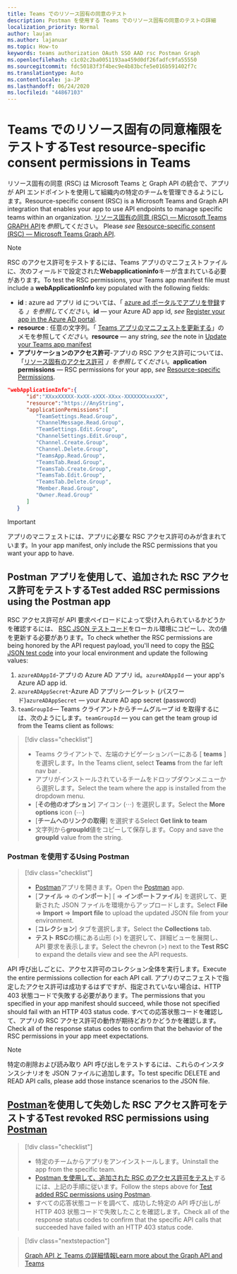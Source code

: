 ```yaml
---
title: Teams でのリソース固有の同意のテスト
description: Postman を使用する Teams でのリソース固有の同意のテストの詳細
localization_priority: Normal
author: laujan
ms.author: lajanuar
ms.topic: How-to
keywords: teams authorization OAuth SSO AAD rsc Postman Graph
ms.openlocfilehash: c1c02c2ba0051193aa459d0df26fadfc9fa55550
ms.sourcegitcommit: fdc50183f3f4bec9e4b83bcfe5e016b591402f7c
ms.translationtype: Auto
ms.contentlocale: ja-JP
ms.lasthandoff: 06/24/2020
ms.locfileid: "44867103"
---
```

# <a name="test-resource-specific-consent-permissions--in-teams"></a><span data-ttu-id="ce8f9-104">Teams でのリソース固有の同意権限をテストする</span><span class="sxs-lookup"><span data-stu-id="ce8f9-104">Test resource-specific consent permissions  in Teams</span></span>

<span data-ttu-id="ce8f9-105">リソース固有の同意 (RSC) は Microsoft Teams と Graph API の統合で、アプリが API エンドポイントを使用して組織内の特定のチームを管理できるようにします。</span><span class="sxs-lookup"><span data-stu-id="ce8f9-105">Resource-specific consent (RSC) is a Microsoft Teams and Graph API integration that enables your app to use API endpoints to manage specific teams within an organization.</span></span> <span data-ttu-id="ce8f9-106">[リソース固有の同意 (RSC) — Microsoft Teams GRAPH API](resource-specific-consent.md)を*参照*してください。  </span><span class="sxs-lookup"><span data-stu-id="ce8f9-106">Please *see*  [Resource-specific consent (RSC) — Microsoft Teams Graph API](resource-specific-consent.md).</span></span>

> [!NOTE]
><span data-ttu-id="ce8f9-107">RSC のアクセス許可をテストするには、Teams アプリのマニフェストファイルに、次のフィールドで設定された**Webapplicationinfo**キーが含まれている必要があります。</span><span class="sxs-lookup"><span data-stu-id="ce8f9-107">To test the RSC permissions, your Teams app manifest file must include a **webApplicationInfo** key populated with the following fields:</span></span>
>
> - <span data-ttu-id="ce8f9-108">**id** : azure ad アプリ id については、「 [azure ad ポータルでアプリを登録](resource-specific-consent.md#register-your-app-with-microsoft-identity-platform-via-the-azure-ad-portal)する *」を参照してください*。</span><span class="sxs-lookup"><span data-stu-id="ce8f9-108">**id**  — your Azure AD app id, *see* [Register your app in the Azure AD portal](resource-specific-consent.md#register-your-app-with-microsoft-identity-platform-via-the-azure-ad-portal).</span></span>
> - <span data-ttu-id="ce8f9-109">**resource** : 任意の文字列。「 [Teams アプリのマニフェストを更新する](resource-specific-consent.md#update-your-teams-app-manifest)」のメモを参照して*ください*。</span><span class="sxs-lookup"><span data-stu-id="ce8f9-109">**resource**  — any string, *see* the note in  [Update your Teams app manifest](resource-specific-consent.md#update-your-teams-app-manifest)</span></span>
> - <span data-ttu-id="ce8f9-110">**アプリケーションのアクセス許可**-アプリの RSC アクセス許可については、「[リソース固有のアクセス許可](resource-specific-consent.md#resource-specific-permissions) *」を参照してください*。</span><span class="sxs-lookup"><span data-stu-id="ce8f9-110">**application permissions** — RSC permissions for  your app, *see* [Resource-specific Permissions](resource-specific-consent.md#resource-specific-permissions).</span></span>

```json
"webApplicationInfo":{
      "id":"XXxxXXXXX-XxXX-xXXX-XXxx-XXXXXXXxxxXX",
      "resource":"https://AnyString",
      "applicationPermissions":[
         "TeamSettings.Read.Group",
         "ChannelMessage.Read.Group",
         "TeamSettings.Edit.Group",
         "ChannelSettings.Edit.Group",
         "Channel.Create.Group",
         "Channel.Delete.Group",
         "TeamsApp.Read.Group",
         "TeamsTab.Read.Group",
         "TeamsTab.Create.Group",
         "TeamsTab.Edit.Group",
         "TeamsTab.Delete.Group",
         "Member.Read.Group",
         "Owner.Read.Group"
      ]
   }
```

>[!IMPORTANT]
><span data-ttu-id="ce8f9-111">アプリのマニフェストには、アプリに必要な RSC アクセス許可のみが含まれています。</span><span class="sxs-lookup"><span data-stu-id="ce8f9-111">In your app manifest, only include the RSC permissions that you want your app to have.</span></span>

## <a name="test-added-rsc-permissions-using-the-postman-app"></a><span data-ttu-id="ce8f9-112">Postman アプリを使用して、追加された RSC アクセス許可をテストする</span><span class="sxs-lookup"><span data-stu-id="ce8f9-112">Test added RSC permissions using the Postman app</span></span>

<span data-ttu-id="ce8f9-113">RSC アクセス許可が API 要求ペイロードによって受け入れられているかどうかを確認するには、 [RSC JSON テストコード](test-rsc-json-file.md)をローカル環境にコピーし、次の値を更新する必要があります。</span><span class="sxs-lookup"><span data-stu-id="ce8f9-113">To check whether the RSC permissions are being honored by the API request payload, you'll need to copy the [RSC JSON test code](test-rsc-json-file.md) into your local environment and update the following values:</span></span>

1. <span data-ttu-id="ce8f9-114">`azureADAppId`-アプリの Azure AD アプリ id。</span><span class="sxs-lookup"><span data-stu-id="ce8f9-114">`azureADAppId`  — your app's Azure AD app id.</span></span>
1. <span data-ttu-id="ce8f9-115">`azureADAppSecret`-Azure AD アプリシークレット (パスワード)</span><span class="sxs-lookup"><span data-stu-id="ce8f9-115">`azureADAppSecret`  — your Azure AD app secret (password)</span></span>
1. <span data-ttu-id="ce8f9-116">`teamGroupId`— Teams クライアントからチームグループ id を取得するには、次のようにします。</span><span class="sxs-lookup"><span data-stu-id="ce8f9-116">`teamGroupId` — you can get the team group id from the Teams client as follows:</span></span>

> [!div class="checklist"]
>
> * <span data-ttu-id="ce8f9-117">Teams クライアントで、左端のナビゲーションバーにある [ **teams** ] を選択します。</span><span class="sxs-lookup"><span data-stu-id="ce8f9-117">In the Teams client, select **Teams** from the far left nav bar .</span></span>
> * <span data-ttu-id="ce8f9-118">アプリがインストールされているチームをドロップダウンメニューから選択します。</span><span class="sxs-lookup"><span data-stu-id="ce8f9-118">Select the team where the app is installed from the dropdown menu.</span></span>
> * <span data-ttu-id="ce8f9-119">[**その他のオプション**] アイコン (&#8943;) を選択します。</span><span class="sxs-lookup"><span data-stu-id="ce8f9-119">Select the **More options** icon (&#8943;)</span></span>
> * <span data-ttu-id="ce8f9-120">[**チームへのリンクの取得**] を選択する</span><span class="sxs-lookup"><span data-stu-id="ce8f9-120">Select **Get link to team**</span></span> 
> * <span data-ttu-id="ce8f9-121">文字列から**groupId**値をコピーして保存します。</span><span class="sxs-lookup"><span data-stu-id="ce8f9-121">Copy and save the **groupId** value from the string.</span></span>

### <a name="using-postman"></a><span data-ttu-id="ce8f9-122">Postman を使用する</span><span class="sxs-lookup"><span data-stu-id="ce8f9-122">Using Postman</span></span>

> [!div class="checklist"]
>
> * <span data-ttu-id="ce8f9-123">[Postman](https://www.postman.com)アプリを開きます。</span><span class="sxs-lookup"><span data-stu-id="ce8f9-123">Open the [Postman](https://www.postman.com) app.</span></span>
> * <span data-ttu-id="ce8f9-124">[**ファイル**  =>  の**インポート**] [  =>  **インポートファイル**] を選択して、更新された JSON ファイルを環境からアップロードします。</span><span class="sxs-lookup"><span data-stu-id="ce8f9-124">Select **File** => **Import** => **Import file** to upload the updated JSON file from your environment.</span></span>  
> * <span data-ttu-id="ce8f9-125">[**コレクション**] タブを選択します。</span><span class="sxs-lookup"><span data-stu-id="ce8f9-125">Select the **Collections** tab.</span></span> 
> * <span data-ttu-id="ce8f9-126">**テスト RSC**の横にある山形 (>) を選択して、詳細ビューを展開し、API 要求を表示します。</span><span class="sxs-lookup"><span data-stu-id="ce8f9-126">Select the chevron (>) next to the **Test RSC** to expand the details view and see the API requests.</span></span>

<span data-ttu-id="ce8f9-127">API 呼び出しごとに、アクセス許可のコレクション全体を実行します。</span><span class="sxs-lookup"><span data-stu-id="ce8f9-127">Execute the entire permissions collection for each API call.</span></span> <span data-ttu-id="ce8f9-128">アプリのマニフェストで指定したアクセス許可は成功するはずですが、指定されていない場合は、HTTP 403 状態コードで失敗する必要があります。</span><span class="sxs-lookup"><span data-stu-id="ce8f9-128">The permissions that you specified in your app manifest should succeed, while those not specified should fail with an HTTP 403 status code.</span></span> <span data-ttu-id="ce8f9-129">すべての応答状態コードを確認して、アプリの RSC アクセス許可の動作が期待どおりかどうかを確認します。</span><span class="sxs-lookup"><span data-stu-id="ce8f9-129">Check all of the response status codes to confirm that the behavior of the RSC permissions in your app meet expectations.</span></span>

>[!NOTE]
><span data-ttu-id="ce8f9-130">特定の削除および読み取り API 呼び出しをテストするには、これらのインスタンスシナリオを JSON ファイルに追加します。</span><span class="sxs-lookup"><span data-stu-id="ce8f9-130">To test specific DELETE and READ API calls, please add those instance scenarios to the JSON file.</span></span>

## <a name="test--revoked-rsc-permissions-using-postman"></a><span data-ttu-id="ce8f9-131">[Postman](https://www.postman.com/)を使用して失効した RSC アクセス許可をテストする</span><span class="sxs-lookup"><span data-stu-id="ce8f9-131">Test  revoked RSC permissions using [Postman](https://www.postman.com/)</span></span>

> [!div class="checklist"]
>
> * <span data-ttu-id="ce8f9-132">特定のチームからアプリをアンインストールします。</span><span class="sxs-lookup"><span data-stu-id="ce8f9-132">Uninstall the app from the specific team.</span></span>
> * <span data-ttu-id="ce8f9-133">[Postman を使用して、追加された RSC のアクセス許可をテスト](#test-added-rsc-permissions-using-the-postman-app)するには、上記の手順に従います。</span><span class="sxs-lookup"><span data-stu-id="ce8f9-133">Follow the steps above for [Test added RSC permissions using Postman](#test-added-rsc-permissions-using-the-postman-app).</span></span>
> * <span data-ttu-id="ce8f9-134">すべての応答状態コードを調べて、成功した特定の API 呼び出しが HTTP 403 状態コードで失敗したことを確認します。</span><span class="sxs-lookup"><span data-stu-id="ce8f9-134">Check all of the response status codes to confirm that the specific API calls that succeeded have failed with an HTTP 403 status code.</span></span>

> [!div class="nextstepaction"]
>
> [<span data-ttu-id="ce8f9-135">Graph API と Teams の詳細情報</span><span class="sxs-lookup"><span data-stu-id="ce8f9-135">Learn more about the Graph API and Teams</span></span>](/graph/api/resources/teams-api-overview?view=graph-rest-1.0)
